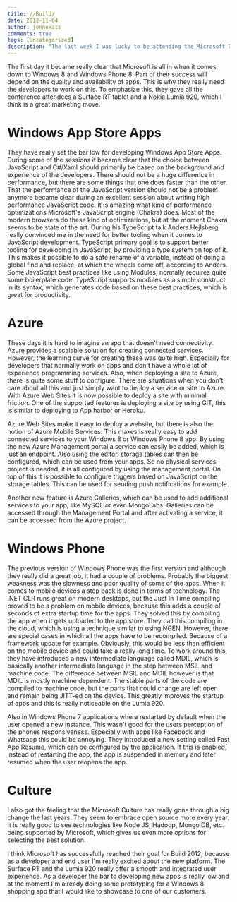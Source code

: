 ```yaml
---
title: //Build/
date: 2012-11-04
author: jonnekats
comments: true
tags: [Uncategorized]
description: "The last week I was lucky to be attending the Microsoft Build conference in Redmond. In this post I'll be sharing my experience. In essence it comes to this: Although I was a bit disappointed by the level of the sessions, I learned a lot about the Windows 8/ Windows Phone 8/ Windows Azure platform and I'm convinced that this ecosystems has great potential and that gives us all the tools we need to build some great apps. (Good job Mr. Ballmer, I already sound like you)"
---
```

The first day it became really clear that Microsoft is all in when it comes down to Windows 8 and Windows Phone 8. Part of their success will depend on the quality and availability of apps. This is why they really need the developers to work on this. To emphasize this, they gave all the conference attendees a Surface RT tablet and a Nokia Lumia 920, which I think is a great marketing move.

# Windows App Store Apps
They have really set the bar low for developing Windows App Store Apps. During some of the sessions it became clear that the choice between JavaScript and C#/Xaml should primarily be based on the background and experience of the developers. There should not be a huge difference in performance, but there are some things that one does faster than the other. That the performance of the JavaScript version should not be a problem anymore became clear during an excellent session about writing high performance JavaScript code. It Is amazing what kind of performance optimizations Microsoft's JavaScript engine (Chakra) does. Most of the modern browsers do these kind of optimizations, but at the moment Chakra seems to be state of the art. During his TypeScript talk Anders Hejlsberg really convinced me in the need for better tooling when it comes to JavaScript development. TypeScript primary goal is to support better tooling for developing in JavaScript, by providing a type system on top of it. This makes it possible to do a safe rename of a variable, instead of doing a global find and replace, at which the wheels come off, according to Anders. Some JavaScript best practices like using Modules, normally requires quite some boilerplate code. TypeScript supports modules as a simple construct in its syntax, which generates code based on these best practices, which is great for productivity.

# Azure
These days it is hard to imagine an app that doesn't need connectivity. Azure provides a scalable solution for creating connected services. However, the learning curve for creating these was quite high. Especially for developers that normally work on apps and don't have a whole lot of experience programming services. Also, when deploying a site to Azure, there is quite some stuff to configure. There are situations when you don't care about all this and just simply want to deploy a service or site to Azure. With Azure Web Sites it is now possible to deploy a site with minimal friction. One of the supported features is deploying a site by using GIT, this is similar to deploying to App harbor or Heroku.

Azure Web Sites make it easy to deploy a website, but there is also the notion of Azure Mobile Services. This makes is really easy to add connected services to your Windows 8 or Windows Phone 8 app. By using the new Azure Management portal a service can easily be added, which is just an endpoint. Also using the editor, storage tables can then be configured, which can be used from your apps. So no physical services project is needed, it is all configured by using the management portal. On top of this it is possible to configure triggers based on JavaScript on the storage tables. This can be used for sending push notifications for example.

Another new feature is Azure Galleries, which can be used to add additional services to your app, like MySQL or even MongoLabs. Galleries can be accessed through the Management Portal and after activating a service, it can be accessed from the Azure project.

# Windows Phone
The previous version of Windows Phone was the first version and although they really did a great job, it had a couple of problems. Probably the biggest weakness was the slowness and poor quality of some of the apps. When it comes to mobile devices a step back is done in terms of technology. The .NET CLR runs great on modern desktops, but the Just In Time compiling proved to be a problem on mobile devices, because this adds a couple of seconds of extra startup time for the apps. They solved this by compiling the app when it gets uploaded to the app store. They call this compiling in the cloud, which is using a technique similar to using NGEN. However, there are special cases in which all the apps have to be recompiled. Because of a framework update for example. Obviously, this would be less than efficient on the mobile device and could take a really long time. To work around this, they have introduced a new intermediate language called MDIL, which is basically another intermediate language in the step between MSIL and machine code. The difference between MSIL and MDIL however is that MDIL is mostly machine dependent. The stable parts of the code are compiled to machine code, but the parts that could change are left open and remain being JITT-ed on the device. This greatly improves the startup of apps and this is really noticeable on the Lumia 920.

Also in Windows Phone 7 applications where restarted by default when the user opened a new instance. This wasn't good for the users perception of the phones responsiveness. Especially with apps like Facebook and Whatsapp this could be annoying. They introduced a new setting called Fast App Resume, which can be configured by the application. If this is enabled, instead of restarting the app, the app is suspended in memory and later resumed when the user reopens the app.

# Culture
I also got the feeling that the Microsoft Culture has really gone through a big change the last years. They seem to embrace open source more every year. It is really good to see technologies like Node JS, Hadoop, Mongo DB, etc. being supported by Microsoft, which gives us even more options for selecting the best solution.

I think Microsoft has successfully reached their goal for Build 2012, because as a developer and end user I'm really excited about the new platform. The Surface RT and the Lumia 920 really offer a smooth and integrated user experience. As a developer the bar to developing new apps is really low and at the moment I'm already doing some prototyping for a Windows 8 shopping app that I would like to showcase to one of our customers.
